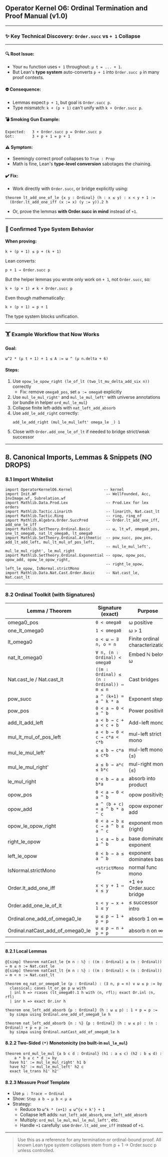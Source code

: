 ## Operator Kernel O6: Ordinal Termination and Proof Manual (v1.0)

---

### ✨ Key Technical Discovery: `Order.succ` vs `+ 1` Collapse

---

#### 🔍 Root Issue:

- Your `mu` function uses `+ 1` throughout: `μ t = ... + 1`.
- But Lean's **type system** auto-converts `p + 1` into `Order.succ p` in many proof contexts.

#### ⛔ Consequence:

- Lemmas expect `p + 1`, but goal is `Order.succ p`.
- Type mismatch: `k + (p + 1)` can't unify with `k + Order.succ p`.

#### 💣 Smoking Gun Example:

```lean
Expected:   3 + Order.succ p = Order.succ p
Got:        3 + p + 1 = p + 1
```

#### ⚠ Symptom:

- Seemingly correct proof collapses to `True : Prop`
- Math is fine, Lean's **type-level conversion** sabotages the chaining.

#### ✔️ Fix:

- Work directly with `Order.succ`, or bridge explicitly using:

```lean
theorem lt_add_one_of_le {x y : Ordinal} (h : x ≤ y) : x < y + 1 :=
  (Order.lt_add_one_iff (x := x) (y := y)).2 h
```

- Or, prove the lemmas **with Order.succ in mind** instead of `+1`.

---

### 🔹 Confirmed Type System Behavior

#### When proving:

```lean
k + (p + 1) ≤ p + (k + 1)
```

Lean converts:

```lean
p + 1 → Order.succ p
```

But the helper lemmas you wrote only work on `+ 1`, not `Order.succ`, so:

```lean
k + (p + 1) ≠ k + Order.succ p
```

Even though mathematically:

```lean
k + (p + 1) = p + 1
```

The type system blocks unification.

---

### 🏋️ Example Workflow that Now Works

#### Goal:

```lean
ω^2 * (μ t + 1) + 1 ≤ A := ω ^ (μ n.delta + 6)
```

#### Steps:

1. Use `opow_le_opow_right (le_of_lt (two_lt_mu_delta_add_six n))` correctly
   - Fix: remove `omega0_pos`, set `a := omega0` explicitly
2. Use `mul_le_mul_right'` and `mul_le_mul_left'` with universe annotations (or bundle in helper `ord_mul_le_mul`)
3. Collapse finite left-adds with `nat_left_add_absorb`
4. Use `add_le_add_right` correctly:
   ```lean
   add_le_add_right (mul_le_mul_left' omega_le _) 1
   ```
5. Close with `Order.add_one_le_of_lt` if needed to bridge strict/weak successor

---

## 8. Canonical Imports, Lemmas & Snippets (NO DROPS)

### 8.1 Import Whitelist

```lean
import OperatorKernelO6.Kernel              -- kernel
import Init.WF                               -- WellFounded, Acc, InvImage.wf, Subrelation.wf
import Mathlib.Data.Prod.Lex                 -- Prod.Lex for lex orders
import Mathlib.Tactic.Linarith               -- linarith, Nat.cast_lt
import Mathlib.Tactic.Ring                   -- ring, ring_nf
import Mathlib.Algebra.Order.SuccPred        -- Order.lt_add_one_iff, add_one_le_iff
import Mathlib.SetTheory.Ordinal.Basic       -- ω, lt_wf, omega0_pos, one_lt_omega0, nat_lt_omega0, lt_omega0
import Mathlib.SetTheory.Ordinal.Arithmetic  -- pow_succ, pow_pos, add_lt_add_left, mul_lt_mul_of_pos_left,
                                             -- mul_le_mul_left', mul_le_mul_right', le_mul_right
import Mathlib.SetTheory.Ordinal.Exponential -- opow, opow_pos, opow_add, opow_le_opow_right,
                                             -- right_le_opow, left_le_opow, IsNormal.strictMono
import Mathlib.Data.Nat.Cast.Order.Basic     -- Nat.cast_le, Nat.cast_lt
```

---

### 8.2 Ordinal Toolkit (with Signatures)

| Lemma / Theorem                      | Signature (exact)                         | Purpose                         |
| ------------------------------------ | ----------------------------------------- | ------------------------------- |
| omega0\_pos                          | `0 < omega0`                              | ω positive                      |
| one\_lt\_omega0                      | `1 < omega0`                              | ω > 1                           |
| lt\_omega0                           | `o < ω ⇔ ∃ n, o = n`                      | Finite ordinal characterization |
| nat\_lt\_omega0                      | `∀ n, (n : Ordinal) < omega0`             | Embed ℕ below ω                 |
| Nat.cast\_le / Nat.cast\_lt          | `((m : Ordinal) ≤ (n : Ordinal)) ⇔ m ≤ n` | Cast bridges                    |
| pow\_succ                            | `a ^ (k+1) = a ^ k * a`                   | Exponent step                   |
| pow\_pos                             | `0 < a → 0 < a ^ b`                       | Power positivity                |
| add\_lt\_add\_left                   | `a < b → c + a < c + b`                   | Add-left mono                   |
| mul\_lt\_mul\_of\_pos\_left          | `a < b → 0 < c → c*a < c*b`               | mul-left strict mono            |
| mul\_le\_mul\_left'                  | `a ≤ b → c*a ≤ c*b`                       | mul-left mono (≤)               |
| mul\_le\_mul\_right'                 | `a ≤ b → a*c ≤ b*c`                       | mul-right mono (≤)              |
| le\_mul\_right                       | `0 < b → a ≤ b*a`                         | absorb into product             |
| opow\_pos                            | `0 < a → 0 < a ^ b`                       | opow positivity                 |
| opow\_add                            | `a ^ (b + c) = a ^ b * a ^ c`             | opow exponent add               |
| opow\_le\_opow\_right                | `0 < a → b ≤ c → a ^ b ≤ a ^ c`           | exponent mono (right)           |
| right\_le\_opow                      | `1 < a → b ≤ a ^ b`                       | base dominates exponent         |
| left\_le\_opow                       | `0 < b → a ≤ a ^ b`                       | exponent dominates base         |
| IsNormal.strictMono                  | `<strictMono f>`                          | normal func mono                |
| Order.lt\_add\_one\_iff              | `x < y + 1 ⇔ x ≤ y`                       | +1 ↔ Order.succ bridge          |
| Order.add\_one\_le\_of\_lt           | `x < y → x + 1 ≤ y`                       | ≤ successor intro               |
| Ordinal.one\_add\_of\_omega0\_le     | `ω ≤ p → 1 + p = p`                       | absorb 1 on ∞                   |
| Ordinal.natCast\_add\_of\_omega0\_le | `ω ≤ p → n + p = p`                       | absorb n on ∞                   |

---

#### 8.2.1 Local Lemmas

```lean
@[simp] theorem natCast_le {m n : ℕ} : ((m : Ordinal) ≤ (n : Ordinal)) ⇔ m ≤ n := Nat.cast_le
@[simp] theorem natCast_lt {m n : ℕ} : ((m : Ordinal) < (n : Ordinal)) ⇔ m < n := Nat.cast_lt

theorem eq_nat_or_omega0_le (p : Ordinal) : (∃ n, p = n) ∨ ω ≤ p := by
  classical; cases lt_or_ge p ω with
  | inl h => rcases (lt_omega0).1 h with ⟨n, rfl⟩; exact Or.inl ⟨n, rfl⟩
  | inr h => exact Or.inr h

theorem one_left_add_absorb {p : Ordinal} (h : ω ≤ p) : 1 + p = p :=
  by simpa using Ordinal.one_add_of_omega0_le h

theorem nat_left_add_absorb {n : ℕ} {p : Ordinal} (h : ω ≤ p) : (n : Ordinal) + p = p :=
  by simpa using Ordinal.natCast_add_of_omega0_le h
```

#### 8.2.2 Two-Sided `(*)` Monotonicity (no built-in `mul_le_mul`)

```lean
theorem ord_mul_le_mul {a b c d : Ordinal} (h1 : a ≤ c) (h2 : b ≤ d) :
    a * b ≤ c * d := by
  have h1' := mul_le_mul_right' h1 b
  have h2' := mul_le_mul_left' h2 c
  exact le_trans h1' h2'
```

#### 8.2.3 Measure Proof Template

- Use `μ : Trace → Ordinal`
- Show: `Step a b → μ b < μ a`
- Strategy:
  - Reduce to `ω^k * (x+1) ≤ ω^{x + k'} + 1`
  - Collapse left adds: `nat_left_add_absorb`, `one_left_add_absorb`
  - Multiply: `ord_mul_le_mul`, `mul_le_mul_left'`, etc.
  - Handle `+1` carefully: use `Order.lt_add_one_iff` instead of `+1`.

---

> Use this as a reference for any termination or ordinal-bound proof. All known Lean type system collapses stem from p + 1 → Order.succ p unless controlled.


